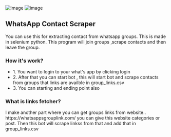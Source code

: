 ![image](https://github.com/Dr-Programmer59/whatsapp-contact-scraper/assets/104166885/beeed917-1141-458c-bccd-c2a37f4b32af)
![image](https://github.com/Dr-Programmer59/whatsapp-contact-scraper/assets/104166885/30e7c3ee-6a8b-441b-ae5b-1fda6dd215b3)


<h2>
  WhatsApp Contact Scraper
</h2>

You can use this for extracting contact from whatsapp groups.
This is made in selenium python. This program will join groups ,scrape contacts and then leave the group.

<h3>
  How it's work?
</h3>
<ul>
  <li>1. You want to login to your what's app by clicking login </li>
  <li>2. After that you can start bot , this will start bot and scrape contacts from groups that links are availble in group_links.csv</li>
  <li>3. You can starting and ending point also</li>
  
</ul>

<h3>
 What is links fetcher?
</h3>
 I make another part where you can get groups links from website..
 https://whatsappsgrouplink.com/
you can give this website categories or post. Then this bot will scrape linkss from that and add that in group_links.csv
